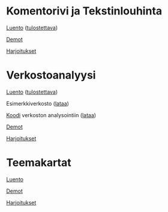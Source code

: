 # Komentorivi ja Tekstinlouhinta

[Luento](./13-komentorivi/13-komentorivi.html) ([tulostettava](./13-komentorivi/13-komentorivi_print.html))

[Demot](./13-komentorivi/demot.md)

[Harjoitukset](./13-komentorivi/harjoitukset.md)

# Verkostoanalyysi

[Luento](./14-verkostoanalyysi/14-verkostoanalyysi.html) ([tulostettava](./14-verkostoanalyysi/14-verkostoanalyysi_print.html))

Esimerkkiverkosto ([lataa](data/verkosto.csv))

[Koodi](./14-verkostoanalyysi/koodit.md) verkoston analysointiin ([lataa](data/lasku.py))

[Demot](./14-verkostoanalyysi/demot.md)

[Harjoitukset](./14-verkostoanalyysi/harjoitukset.md)

# Teemakartat

[Luento](./15-teemakartat/15-teemakartat.html)

[Demot](./15-teemakartat/demot.md)

[Harjoitukset](./15-teemakartat/harjoitukset.md)
